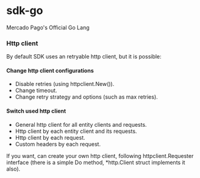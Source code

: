 # sdk-go
Mercado Pago's Official Go Lang

### Http client
By default SDK uses an retryable http client, but it is possible:

#### Change http client configurations
- Disable retries (using httpclient.New()).
- Change timeout.
- Change retry strategy and options (such as max retries).

#### Switch used http client
- General http client for all entity clients and requests.
- Http client by each entity client and its requests.
- Http client by each request.
- Custom headers by each request.

If you want, can create your own http client, following httpclient.Requester interface (there is a simple Do method, *http.Client struct implements it also).
